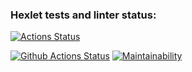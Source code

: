 ### Hexlet tests and linter status:
[![Actions Status](https://github.com/danokp/python-project-83/workflows/hexlet-check/badge.svg)](https://github.com/danokp/python-project-83/actions)

[![Github Actions Status](https://github.com/danokp/python-project-83/workflows/Python%20CI/badge.svg)](https://github.com/danokp/python-project-83/actions)
[![Maintainability](https://api.codeclimate.com/v1/badges/4f5146dc466b9b4fcddf/maintainability)](https://codeclimate.com/github/danokp/python-project-83/maintainability)
